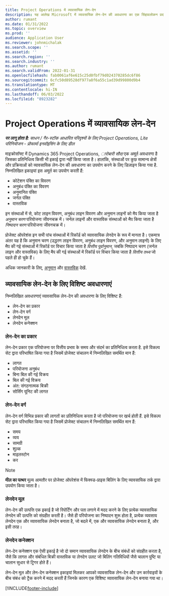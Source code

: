 ```yaml
---
title: Project Operations में व्यावसायिक लेन-देन
description: यह आलेख Microsoft में व्यावसायिक लेन-देन की अवधारणा का एक सिंहावलोकन प्रदान करता है।Dynamics 365 Project Operations
author: rumant
ms.date: 01/31/2022
ms.topic: overview
ms.prod: ''
audience: Application User
ms.reviewer: johnmichalak
ms.search.scope: ''
ms.assetid: ''
ms.search.region: ''
ms.search.industry: ''
ms.author: rumant
ms.search.validFrom: 2022-01-31
ms.openlocfilehash: fab0061af6e615c25d0fbf79d024370285dc6f86
ms.sourcegitcommit: 6cfc50d89528df977a8f6a55c1ad39d99800d9b4
ms.translationtype: MT
ms.contentlocale: hi-IN
ms.lasthandoff: 06/03/2022
ms.locfileid: "8923282"
---
```

# <a name="business-transactions-in-project-operations"></a>Project Operations में व्यावसायिक लेन-देन

_**पर लागू होता है:** साधन / गैर-स्टॉक आधारित परिदृश्यों के लिए Project Operations, Lite परिनियोजन - प्रोफार्मा इनवॉइसिंग के लिए डील_

माइक्रोसॉफ्ट में Dynamics 365 Project Operations, *ारोबारी सौदा* एक अमूर्त अवधारणा है जिसका प्रतिनिधित्व किसी भी इकाई द्वारा नहीं किया जाता है। हालांकि, संस्थाओं पर कुछ सामान्य क्षेत्रों और प्रक्रियाओं को व्यावसायिक लेन-देन की अवधारणा का उपयोग करने के लिए डिज़ाइन किया गया है. निम्नलिखित इकाइयां इस अमूर्त का उपयोग करती हैं:

- कोटेशन पंक्ति का विवरण
- अनुबंध पंक्ति का विवरण
- अनुमानित पंक्ति
- जर्नल पंक्ति
- वास्तविक

इन संस्थाओं में से, कोट लाइन विवरण, अनुबंध लाइन विवरण और अनुमान लाइनों को मैप किया जाता है *अनुमान चरण* परियोजना जीवनचक्र में। जर्नल लाइनों और वास्तविक संस्थाओं को मैप किया जाता है *निष्पादन चरण* परियोजना जीवनचक्र में।

प्रोजेक्ट ऑपरेशंस इन सभी पांच संस्थाओं में रिकॉर्ड को व्यावसायिक लेनदेन के रूप में मानता है। एकमात्र अंतर यह है कि अनुमान चरण (उद्धरण लाइन विवरण, अनुबंध लाइन विवरण, और अनुमान लाइनों) के लिए मैप की गई संस्थाओं में रिकॉर्ड पर विचार किया जाता है *वित्तीय पूर्वानुमान*, जबकि निष्पादन चरण (जर्नल लाइन और वास्तविक) के लिए मैप की गई संस्थाओं में रिकॉर्ड पर विचार किया जाता है *वित्तीय तथ्य* जो पहले ही हो चुके हैं।

अधिक जानकारी के लिए, [अनुमान](../project-management/estimating-projects-overview.md) और [वास्तविक](actuals-overview.md) देखें.

## <a name="concepts-that-are-unique-to-business-transactions"></a>व्यावसायिक लेन-देन के लिए विशिष्ट अवधारणाएं

निम्नलिखित अवधारणाएं व्यावसायिक लेन-देन की अवधारणा के लिए विशिष्ट हैं:

- लेन-देन का प्रकार
- लेन-देन वर्ग
- लेनदेन मूल
- लेनदेन कनेक्शन

### <a name="transaction-type"></a>लेन-देन का प्रकार

लेन-देन प्रकार एक परियोजना पर वित्तीय प्रभाव के समय और संदर्भ का प्रतिनिधित्व करता है. इसे विकल्प सेट द्वारा परिभाषित किया गया है जिसमें प्रोजेक्ट संचालन में निम्नलिखित समर्थित मान हैं:

- लागत
- परियोजना अनुबंध
- बिना बिल की गई विक्रय
- बिल की गई विक्रय
- अंत: संगठनात्मक बिक्री
- सोर्सिंग यूनिट की लागत

### <a name="transaction-class"></a>लेन-देन वर्ग

लेन-देन वर्ग विभिन्न प्रकार की लागतों का प्रतिनिधित्व करता है जो परियोजना पर खर्च होती हैं. इसे विकल्प सेट द्वारा परिभाषित किया गया है जिसमें प्रोजेक्ट संचालन में निम्नलिखित समर्थित मान हैं:

- समय
- व्यय
- सामग्री
- शुल्क
- माइलस्टोन
- कर

> [!NOTE]
> **मील का पत्थर** मूल्य आमतौर पर प्रोजेक्ट ऑपरेशंस में फिक्स्ड-प्राइस बिलिंग के लिए व्यावसायिक तर्क द्वारा उपयोग किया जाता है।

### <a name="transaction-origin"></a>लेनदेन मूल

लेन-देन की उत्पत्ति एक इकाई है जो रिपोर्टिंग और पता लगाने में मदद करने के लिए प्रत्येक व्यावसायिक लेनदेन की उत्पत्ति को संग्रहीत करती है। जैसे ही परियोजना का निष्पादन शुरू होता है, प्रत्येक व्यवसाय लेनदेन एक और व्यावसायिक लेनदेन बनाता है, जो बदले में, एक और व्यावसायिक लेनदेन बनाता है, और इसी तरह।

### <a name="transaction-connection"></a>लेनदेन कनेक्शन

लेन-देन कनेक्शन एक ऐसी इकाई है जो दो समान व्यावसायिक लेनदेन के बीच संबंधों को संग्रहीत करता है, जैसे कि लागत और संबंधित बिक्री वास्तविक या लेनदेन उलट जो बिलिंग गतिविधियों जैसे चालान पुष्टि या चालान सुधार से ट्रिगर होते हैं।

लेन-देन मूल और लेन-देन कनेक्शन इकाइयां मिलकर आपको व्यावसायिक लेन-देन और उन कार्रवाइयों के बीच संबंध को ट्रैक करने में मदद करती हैं जिनके कारण एक विशिष्ट व्यावसायिक लेन-देन बनाया गया था।

[!INCLUDE[footer-include](../includes/footer-banner.md)]
